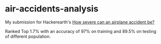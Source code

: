 # air-accidents-analysis

My submission for Hackerearth's <a href="https://www.hackerearth.com/problem/machine-learning/how-severe-can-an-airplane-accident-be-03e7a3f1/">  How severe can an airplane accident be?  </a>

Ranked Top 1.7% with an accuracy of 97% on training and 89.5% on testing of different population.
